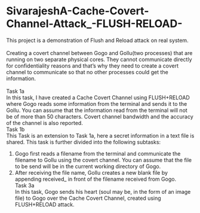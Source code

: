 # SivarajeshA-Cache-Covert-Channel-Attack_-FLUSH-RELOAD-
This project is a demonstration of Flush and Reload attack on real system.<br/> <br/>Creating a covert channel between Gogo and Gollu(two processes) that are running on two separate physical cores. They cannot communicate directly for confidentiality reasons and that’s why they need to create a covert channel to communicate so that no other processes could get the information.<br/> <br/>
Task 1a<br/> In this task, I have created a Cache Covert Channel using
FLUSH+RELOAD where Gogo reads some information from the terminal and sends it to the Gollu.
You can assume that the information read from the terminal will not be of more than 50 characters.
Covert channel bandwidth and the accuracy of the channel is also reported.
<br/>Task 1b<br/> This Task is an extension to Task 1a, here a secret information in a text file is shared. This task is
further divided into the following subtasks:<br/>
1. Gogo first reads a filename from the terminal and communicate the filename to Gollu using the
covert channel. You can assume that the file to be send will be in the current working directory
of Gogo.<br/>
2. After receiving the file name, Gollu creates a new blank file by appending received_ in front of
the filename received from Gogo.<br/>
Task 3a <br/> In this task, Gogo sends his heart (soul may be, in the form of an image file) to Gogo over the Cache Covert Channel,
created using FLUSH+RELOAD attack. <br/>
